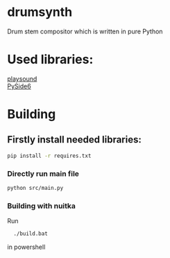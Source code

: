 # drumsynth
Drum stem compositor which is written in pure Python

# Used libraries: <br>
[playsound](https://github.com/TaylorSMarks/playsound)<br>
[PySide6](https://github.com/qtproject/pyside-pyside-setup)<br>

# Building
## Firstly install needed libraries:

```bash
pip install -r requires.txt
```

### Directly run main file

```bash
python src/main.py
```

### Building with nuitka

Run 
```bash
  ./build.bat
```
in powershell
